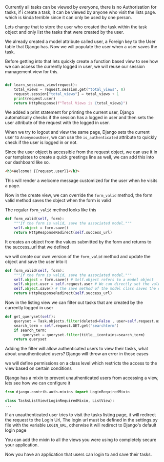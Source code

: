Currently all tasks can be viewed by everyone, there is no Authorisation for tasks, if i create a task, it can be viewed by anyone who visit the lists page. which is kinda terrible since it can only be used by one person.

Lets change that to store the user who created the task within the task object and only list the tasks that were created by the user.

We already created a model attribute called user, a Foreign key to the User table that Django has. Now we will populate the user when a user saves the task.

Before getting into that lets quickly create a function based view to see how we can access the currently logged in user, we will reuse our session management view for this.

```python

def learn_sessions_view(request):
    total_views = request.session.get("total_views", 0)
    request.session["total_views"] = total_views + 1
    print(request.user)
    return HttpResponse(f"Total Views is {total_views}")
```

We added a print statement for printing the current user, Django automatically checks if the session has a logged in user and then sets the user attribute of the request with the logged in user.

When we try to logout and view the same page, Django sets the current user to `AnonymousUser`, we can use the `is_authenticated` attribute to quickly check if the user is logged in or not.

Since the user object is accessible from the request object, we can use it in our templates to create a quick greetings line as well, we can add this into our dashboard like so.

```html
<h3>Welcome! {{request.user}}</h3>
```

This will render a welcome message customized for the user when he visits a page.

Now in the create view, we can override the `form_valid` method, the form valid method saves the object when the form is valid

The regular `form_valid` method looks like this

```python
def form_valid(self, form):
    """If the form is valid, save the associated model."""
    self.object = form.save()
    return HttpResponseRedirect(self.success_url)
```

It creates an object from the values submitted by the form and returns to the success_url that we defined

we will create our own version of the `form_valid` method and update the object and save the user into it

```python
def form_valid(self, form):
    """If the form is valid, save the associated model."""
    self.object = form.save() # Self.object refers to a model object
    self.object.user = self.request.user # We can directly set the value to the object
    self.object.save() # the save method of the model class saves the object to the database
    return HttpResponseRedirect(self.success_url)
```

Now in the listing view we can filter out tasks that are created by the currently logged in user

```python
def get_queryset(self):
    queryset = Task.objects.filter(deleted=False , user=self.request.user)
    search_term = self.request.GET.get("searchterm")
    if search_term:
        queryset = queryset.filter(title__icontains=search_term)
    return queryset
```

Adding the filter will allow authenticated users to view their tasks, what about unauthenticated users? Django will throw an error in those cases

we will define permissions on a class level which restricts the access to the view based on certain conditions

Django has a mixin to prevent unauthenticated users from accessing a view, lets see how we can configure it

```python
from django.contrib.auth.mixins import LoginRequiredMixin

class TasksListView(LoginRequiredMixin, ListView):
...
```

If an unauthenticated user tries to visit the tasks listing page, it will redirect the request to the Login Url, The login url must be defined in the settings.py file with the variable `LOGIN_URL`, otherwise it will redirect to Django's default login page

You can add the mixin to all the views you were using to completely secure your application.

Now you have an application that users can login to and save their tasks.
